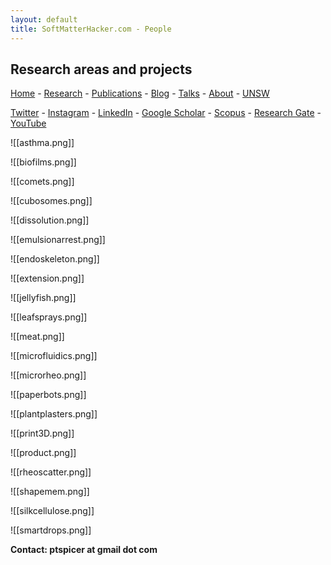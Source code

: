 ```yaml
---
layout: default
title: SoftMatterHacker.com - People
---
```


## Research areas and projects

 [Home](index.md) - [Research](research.md) - [Publications](publications.md) - [Blog](blog.md) - [Talks](talks.md) - [About](people.md) - [UNSW](https://research.unsw.edu.au/people/associate-professor-patrick-spicer)
 
 [Twitter](http://twitter.com/SoftMatterHackr/) -  [Instagram](http://instagram.com/softmatterhacker/) -  [LinkedIn](http://www.linkedin.com/pub/pat-spicer/2/41a/8b3) -  [Google Scholar](http://scholar.google.com/citations?hl=en&user=PyAxphYAAAAJ&view_op=list_works&pagesize=100) - 
 [Scopus](http://www.scopus.com/authid/detail.url?origin=resultslist&authorId=56210450800) -  [Research Gate](http://www.researchgate.net/profile/Patrick_Spicer/) - [YouTube](https://www.youtube.com/user/ptspicer)


![[asthma.png]]

![[biofilms.png]]

![[comets.png]]

![[cubosomes.png]]

![[dissolution.png]]

![[emulsionarrest.png]]

![[endoskeleton.png]]

![[extension.png]]

![[jellyfish.png]]

![[leafsprays.png]]

![[meat.png]]

![[microfluidics.png]]

![[microrheo.png]]

![[paperbots.png]]

![[plantplasters.png]]

![[print3D.png]]

![[product.png]]

![[rheoscatter.png]]

![[shapemem.png]]

![[silkcellulose.png]]

![[smartdrops.png]]

**Contact: ptspicer at gmail dot com**